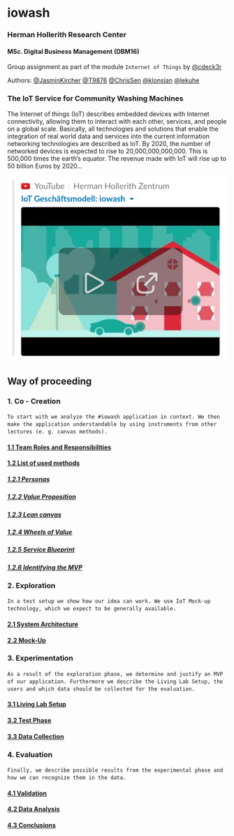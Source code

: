 # iowash
### Herman Hollerith Research Center  
#### MSc. Digital Business Management (DBM16)
Group assignment as part of the module `Internet of Things` by [@cdeck3r](https://github.com/cdeck3r)  

Authors: [@JasminKircher](https://github.com/JasminKircher) [@T9876](https://github.com/T9876) [@ChrisSen](https://github.com/ChrisSen) [@klonsian](https://github.com/klonsian) [@lekuhe](https://github.com/lekuhe)

### The IoT Service for Community Washing Machines

The Internet of things (IoT) describes embedded devices with Internet connectivity, allowing them to interact with each other, services, and people on a global scale. Basically, all technologies and solutions that enable the integration of real world data and services into the current information networking technologies are described as IoT. By 2020, the number of networked devices is expected to rise to 20,000,000,000,000. This is 500,000 times the earth’s equator. The revenue made with IoT will rise up to 50 billion Euros by 2020...

[![iowash Video](resources/video-thumbnail.png)](https://www.youtube.com/watch?v=9xDgP256jHA&t=1m19s)

## Way of proceeding
### 1. Co - Creation

`To start with we analyze the #iowash application in context. We then make the application understandable by using instruments from other lectures (e. g. canvas methods).`

#### [1.1 Team Roles and Responsibilities](https://github.com/hhzsmartlab/iowash/blob/master/01_Co-Creation/1.1_Team.md)

#### [1.2 List of used methods](https://github.com/hhzsmartlab/iowash/blob/master/01_Co-Creation/1.2_Methods.md)

##### [1.2.1 Personas](https://github.com/hhzsmartlab/iowash/blob/master/01_Co-Creation/1.2_Methods.md#personas)
##### [1.2.2 Value Proposition](https://github.com/hhzsmartlab/iowash/blob/master/01_Co-Creation/1.2_Methods.md#value-proposition)
##### [1.2.3 Lean canvas](https://github.com/hhzsmartlab/iowash/blob/master/01_Co-Creation/1.2_Methods.md#lean-canvas)
##### [1.2.4 Wheels of Value](https://github.com/hhzsmartlab/iowash/blob/master/01_Co-Creation/1.2_Methods.md#wheels-of-value)
##### [1.2.5 Service Blueprint](https://github.com/hhzsmartlab/iowash/blob/master/01_Co-Creation/1.2_Methods.md#service-blueprint)
##### [1.2.6 Identifying the MVP](https://github.com/hhzsmartlab/iowash/blob/master/01_Co-Creation/1.2_Methods.md#identifying-the-mvp)

### 2. Exploration
`In a test setup we show how our idea can work. We use IoT Mock-up technology, which we expect to be generally available.`

#### [2.1 System Architecture](https://github.com/hhzsmartlab/iowash/blob/master/02_Exploration/2.1_System%20Architecture.md)
#### [2.2 Mock-Up](https://github.com/hhzsmartlab/iowash/blob/master/02_Exploration/2.2_Mock-Up.md)

### 3. Experimentation
`As a result of the exploration phase, we determine and justify an MVP of our application. Furthermore we describe the Living Lab Setup, the users and which data should be collected for the evaluation.`

#### [3.1 Living Lab Setup](https://github.com/hhzsmartlab/iowash/blob/master/03_Experimentation/3.1_Living-Lab-Setup.md)
#### [3.2 Test Phase](https://github.com/hhzsmartlab/iowash/blob/master/03_Experimentation/3.1_Living-Lab-Setup.md)
#### [3.3 Data Collection](https://github.com/hhzsmartlab/iowash/blob/master/03_Experimentation/3.1_Living-Lab-Setup.md)

### 4. Evaluation
`Finally, we describe possible results from the experimental phase and how we can recognize them in the data.`

#### [4.1 Validation](https://github.com/hhzsmartlab/iowash/blob/master/04_Evaluation/4.1_Validation.md)
#### [4.2 Data Analysis](https://github.com/hhzsmartlab/iowash/blob/master/04_Evaluation/4.2_Data-Analysis.md)
#### [4.3 Conclusions](https://github.com/hhzsmartlab/iowash/blob/master/04_Evaluation/4.3_Conclusions.md)
